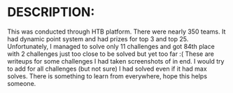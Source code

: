 # DESCRIPTION:
This was conducted through HTB platform. There were nearly 350 teams. It had dynamic point system and had prizes for top 3 and top 25. Unfortunately, I managed to solve only 11 challenges and got 84th place with 2 challenges just too close to be solved but yet too far :(
These are writeups for some challenges I had taken screenshots of in end. I would try to add for all challenges (but not sure) I had solved even if it had max solves. There is something to learn from everywhere, hope this helps someone.
